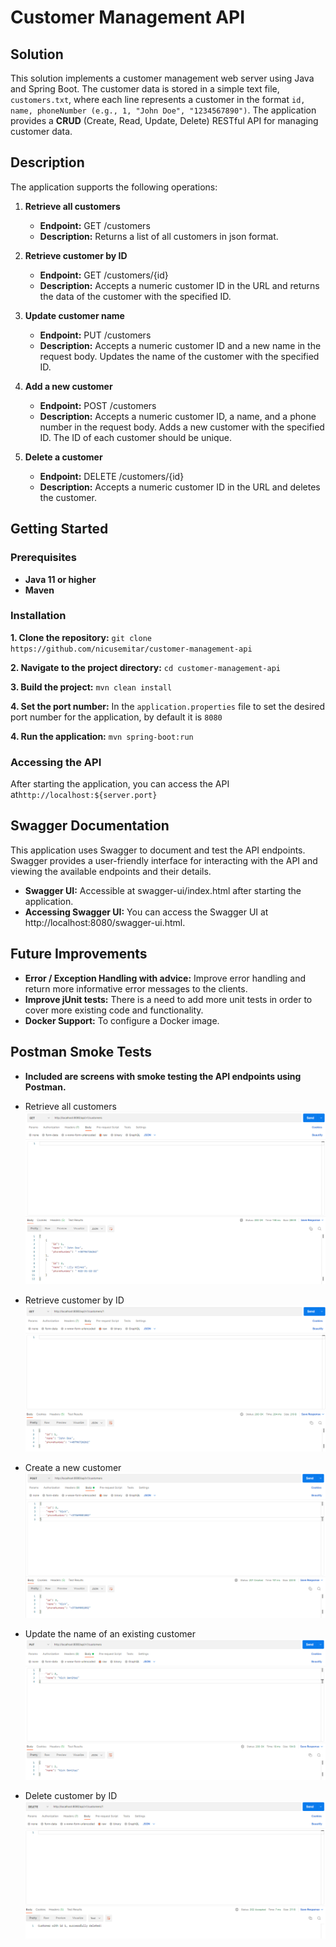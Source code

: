# Customer Management API

## Solution

This solution implements a customer management web server using Java and Spring Boot. The customer data is stored in a
simple text file, `customers.txt`, where each line represents a customer in the format `id, name, phoneNumber
(e.g., 1, "John Doe", "1234567890")`. The application provides a **CRUD** (Create, Read, Update, Delete) RESTful API for
managing customer data.

## Description

The application supports the following operations:

1. **Retrieve all customers**
    - **Endpoint:** GET /customers
    - **Description:** Returns a list of all customers in json format.

2. **Retrieve customer by ID**
    - **Endpoint:** GET /customers/{id}
    - **Description:** Accepts a numeric customer ID in the URL and returns the data of the customer with the
      specified ID.

3. **Update customer name**
    - **Endpoint:** PUT /customers
    - **Description:** Accepts a numeric customer ID and a new name in the request body. Updates the name of the
      customer with the specified ID.

4. **Add a new customer**
    - **Endpoint:** POST /customers
    - **Description:** Accepts a numeric customer ID, a name, and a phone number in the request body. Adds a new
      customer with the specified ID. The ID of each customer should be unique.

5. **Delete a customer**
    - **Endpoint:** DELETE /customers/{id}
    - **Description:** Accepts a numeric customer ID in the URL and deletes the customer.

## Getting Started

### Prerequisites

- **Java 11 or higher**
- **Maven**

### Installation

**1. Clone the repository:** `git clone https://github.com/nicusemitar/customer-management-api`

**2. Navigate to the project directory:** `cd customer-management-api`

**3. Build the project:** `mvn clean install`

**4. Set the port number:** In the `application.properties` file to
set the desired port number for the application, by default it is `8080`

**4. Run the application:** `mvn spring-boot:run`

### Accessing the API

After starting the application, you can access the API at`http://localhost:${server.port}`

## Swagger Documentation

This application uses Swagger to document and test the API endpoints. Swagger provides a user-friendly
interface for interacting with the API and viewing the available endpoints and their details.

- **Swagger UI:** Accessible at swagger-ui/index.html after starting the application.
- **Accessing Swagger UI:** You can access the Swagger UI at http://localhost:8080/swagger-ui.html.

## Future Improvements

- **Error / Exception Handling with advice:** Improve error handling and return more informative error messages to the clients.
- **Improve jUnit tests:** There is a need to add more unit tests in order to cover more existing code and functionality.
- **Docker Support:** To configure a Docker image.

## Postman Smoke Tests

- **Included are screens with smoke testing the API endpoints using Postman.**


- Retrieve all customers
  ![getAllCustomers.png](src/main/resources/getAllCustomers.png)


- Retrieve customer by ID
  ![getCustomerById.png](src/main/resources/getCustomerById.png)


- Create a new customer
  ![createNewCustomer.png](src/main/resources/createNewCustomer.png)


- Update the name of an existing customer
  ![updateCustomerName.png](src/main/resources/updateCustomerName.png)


- Delete customer by ID
  ![deleteCustomerById.png](src/main/resources/deleteCustomerById.png)